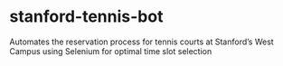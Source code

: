 # stanford-tennis-bot
Automates the reservation process for tennis courts at Stanford’s West Campus using Selenium for optimal time slot selection
